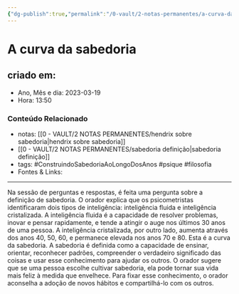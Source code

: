 ```yaml
---
{"dg-publish":true,"permalink":"/0-vault/2-notas-permanentes/a-curva-da-sabedoria/","tags":["permanente","ConstruindoSabedoriaAoLongoDosAnos","psique","filosofia"],"dgHomeLink":true,"dgShowLocalGraph":true,"dgShowFileTree":true,"dgEnableSearch":true,"noteIcon":""}
---
```



# A curva da sabedoria

## criado em: 

- Ano, Mês e dia: 2023-03-19
- Hora: 13:50

### Conteúdo Relacionado

- notas: [[0 - VAULT/2 NOTAS PERMANENTES/hendrix sobre sabedoria\|hendrix sobre sabedoria]]
- [[0 - VAULT/2 NOTAS PERMANENTES/sabedoria definição\|sabedoria definição]]
- tags: #ConstruindoSabedoriaAoLongoDosAnos #psique #filosofia 
- Fontes & Links: 
---

Na sessão de perguntas e respostas, é feita uma pergunta sobre a definição de sabedoria. O orador explica que os psicometristas identificaram dois tipos de inteligência: inteligência fluida e inteligência cristalizada. A inteligência fluida é a capacidade de resolver problemas, inovar e pensar rapidamente, e tende a atingir o auge nos últimos 30 anos de uma pessoa. A inteligência cristalizada, por outro lado, aumenta através dos anos 40, 50, 60, e permanece elevada nos anos 70 e 80. Esta é a curva da sabedoria. A sabedoria é definida como a capacidade de ensinar, orientar, reconhecer padrões, compreender o verdadeiro significado das coisas e usar esse conhecimento para ajudar os outros. O orador sugere que se uma pessoa escolhe cultivar sabedoria, ela pode tornar sua vida mais feliz à medida que envelhece. Para fixar esse conhecimento, o orador aconselha a adoção de novos hábitos e compartilhá-lo com os outros.

